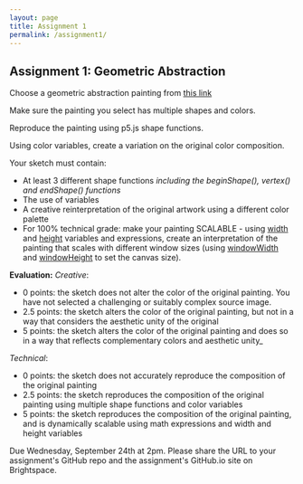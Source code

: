 ```yaml
---
layout: page
title: Assignment 1
permalink: /assignment1/
---
```


## Assignment 1: Geometric Abstraction

Choose a geometric abstraction painting from [this link](https://artsandculture.google.com/entity/geometric-abstraction/m05bw0l)

Make sure the painting you select has multiple shapes and colors.

Reproduce the painting using p5.js shape functions. 

Using color variables, create a variation on the original color composition.

Your sketch must contain:
- At least 3 different shape functions *including the beginShape(), vertex() and endShape() functions*
- The use of variables
- A creative reinterpretation of the original artwork using a different color palette
- For 100% technical grade: make your painting SCALABLE - using [width](https://p5js.org/reference/p5/width) and [height](https://p5js.org/reference/p5/height) variables and expressions, create an interpretation of the painting that scales with different window sizes (using [windowWidth](https://p5js.org/reference/p5/windowWidth) and [windowHeight](https://p5js.org/reference/p5/windowWidth) to set the canvas size).

**Evaluation:**
*Creative*:
- 0 points: the sketch does not alter the color of the original painting. You have not selected a challenging or suitably complex source image.
- 2.5 points: the sketch alters the color of the original painting, but not in a way that considers the aesthetic unity of the original
- 5 points: the sketch alters the color of the original painting and does so in a way that reflects complementary colors and aesthetic unity_


*Technical*:

- 0 points: the sketch does not accurately reproduce the composition of the original painting
- 2.5 points: the sketch reproduces the composition of the original painting using multiple shape functions and color variables
- 5 points: the sketch reproduces the composition of the original painting, and is dynamically scalable using math expressions and width and height variables


Due Wednesday, September 24th at 2pm. Please share the URL to your assignment's GitHub repo and the assignment's GitHub.io site on Brightspace.